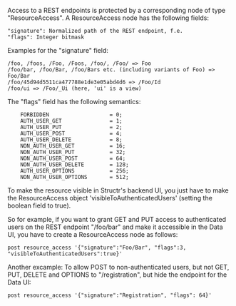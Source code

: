 Access to a REST endpoints is protected by a corresponding node of type "ResourceAccess". A ResourceAccess node has the following fields:

    "signature": Normalized path of the REST endpoint, f.e.
    "flags": Integer bitmask

Examples for the "signature" field:

    /foo, /foos, /Foo, /Foos, /foo/, /Foo/ => Foo
    /foo/bar, /foo/Bar, /foo/Bars etc. (including variants of Foo) => Foo/Bar
    /foo/45d94d5511ca477788e1de3e05abd4d6 => /Foo/Id
    /foo/ui => /Foo/_Ui (here, 'ui' is a view)

The "flags" field has the following semantics:

		FORBIDDEN                   = 0;
		AUTH_USER_GET               = 1;
		AUTH_USER_PUT               = 2;
		AUTH_USER_POST              = 4;
		AUTH_USER_DELETE            = 8;
		NON_AUTH_USER_GET           = 16;
		NON_AUTH_USER_PUT           = 32;
		NON_AUTH_USER_POST          = 64;
		NON_AUTH_USER_DELETE        = 128;
		AUTH_USER_OPTIONS           = 256;
		NON_AUTH_USER_OPTIONS       = 512;
To make the resource visible in Structr's backend UI, you just have to make the ResourceAccess object 'visibleToAuthenticatedUsers' (setting the boolean field to true).

So for example, if you want to grant GET and PUT access to authenticated users on the REST endpoint "/foo/bar" and make it accessible in the Data UI, you have to create a ResourceAccess node as follows:

    post resource_access '{"signature":"Foo/Bar", "flags":3, "visibleToAuthenticatedUsers":true}'

Another excample: To allow POST to non-authenticated users, but not GET, PUT, DELETE and OPTIONS to "/registration", but hide the endpoint for the Data UI:

    post resource_access '{"signature":"Registration", "flags": 64}'
